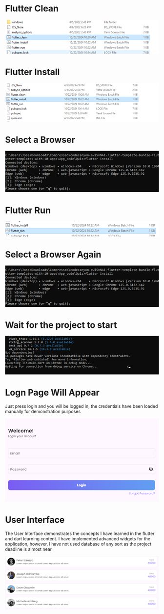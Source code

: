 <h1>Flutter Clean</h1>
<img src="https://github.com/JoseModi97/JosephModiPlpProjectFlutter/blob/main/Screen%20Shots/1%20-%20Flutter%20Clean.PNG" alt="Flutter Clean .bat">

<h1>Flutter Install</h1>
<img src="https://github.com/JoseModi97/JosephModiPlpProjectFlutter/blob/main/Screen%20Shots/2%20-%20Flutter%20Install.PNG?raw=true" alt="Flutter Install .bat">

<h1>Select a Browser</h1>
<img src="https://github.com/JoseModi97/JosephModiPlpProjectFlutter/blob/main/Screen%20Shots/2.1%20-%20Pick%20a%20browser.PNG" alt="Select an Browser">


<h1>Flutter Run</h1>
<img src="https://github.com/JoseModi97/JosephModiPlpProjectFlutter/blob/main/Screen%20Shots/3%20-%20Flutter%20Run.PNG" alt="Flutter Run .bat">

<h1>Select a Browser Again</h1>
<img src="https://github.com/JoseModi97/JosephModiPlpProjectFlutter/blob/main/Screen%20Shots/2.1%20-%20Pick%20a%20browser.PNG" alt="Select browser again">

<h1>Wait for the project to start</h1>
<img src="https://github.com/JoseModi97/JosephModiPlpProjectFlutter/blob/main/Screen%20Shots/3.2%20-%20Wait.PNG" alt="Wait a bit">


<h1>Logn Page Will Appear</h1>
<p>Just press login and you will be logged in, the credentials have been loaded manually for demonstration purposes</p>
<img src="https://github.com/JoseModi97/JosephModiPlpProjectFlutter/blob/main/Screen%20Shots/Login.PNG" alt="Login Page">



<h1>User Interface</h1>
<p>The User Interface demonstrates the concepts I have learned in the flutter and dart learning content. I have implemented advanced widgets for the application, however, I have not used database of any sort as the project deadline is almost near</p>
<img src="https://github.com/JoseModi97/JosephModiPlpProjectFlutter/blob/main/Screen%20Shots/4.1%20-%20Leaderboard.PNG" alt="User Interface">
